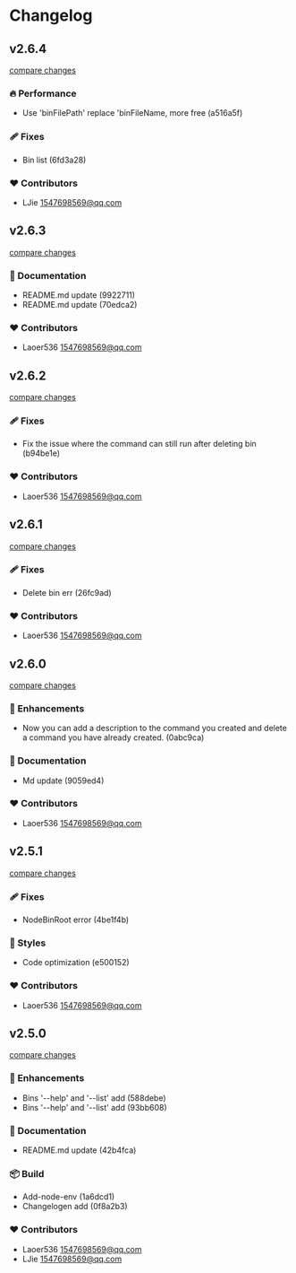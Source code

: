 # Changelog


## v2.6.4

[compare changes](https://undefined/undefined/compare/v2.6.3...v2.6.4)

### 🔥 Performance

- Use 'binFilePath' replace 'binFileName, more free (a516a5f)

### 🩹 Fixes

- Bin list (6fd3a28)

### ❤️  Contributors

- LJie <1547698569@qq.com>

## v2.6.3

[compare changes](https://undefined/undefined/compare/v2.6.2...v2.6.3)

### 📖 Documentation

- README.md update (9922711)
- README.md update (70edca2)

### ❤️  Contributors

- Laoer536 <1547698569@qq.com>

## v2.6.2

[compare changes](https://undefined/undefined/compare/v2.6.1...v2.6.2)

### 🩹 Fixes

- Fix the issue where the command can still run after deleting bin (b94be1e)

### ❤️  Contributors

- Laoer536 <1547698569@qq.com>

## v2.6.1

[compare changes](https://undefined/undefined/compare/v2.6.0...v2.6.1)

### 🩹 Fixes

- Delete bin err (26fc9ad)

### ❤️  Contributors

- Laoer536 <1547698569@qq.com>

## v2.6.0

[compare changes](https://undefined/undefined/compare/v2.5.1...v2.6.0)

### 🚀 Enhancements

- Now you can add a description to the command you created and delete a command you have already created. (0abc9ca)

### 📖 Documentation

- Md update (9059ed4)

### ❤️  Contributors

- Laoer536 <1547698569@qq.com>

## v2.5.1

[compare changes](https://undefined/undefined/compare/v2.5.0...v2.5.1)

### 🩹 Fixes

- NodeBinRoot error (4be1f4b)

### 🎨 Styles

- Code optimization (e500152)

### ❤️  Contributors

- Laoer536 <1547698569@qq.com>

## v2.5.0

[compare changes](https://undefined/undefined/compare/v2.4.2...v2.5.0)

### 🚀 Enhancements

- Bins '--help' and '--list' add (588debe)
- Bins '--help' and '--list' add (93bb608)

### 📖 Documentation

- README.md update (42b4fca)

### 📦 Build

- Add-node-env (1a6dcd1)
- Changelogen add (0f8a2b3)

### ❤️  Contributors

- Laoer536 <1547698569@qq.com>
- LJie <1547698569@qq.com>


